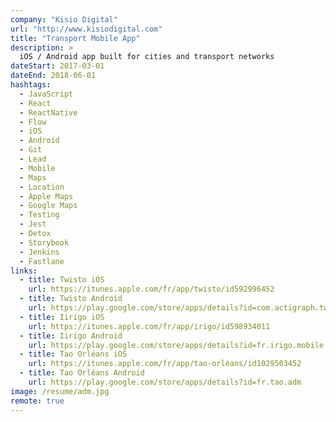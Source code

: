 ```yaml
---
company: "Kisio Digital"
url: "http://www.kisiodigital.com"
title: "Transport Mobile App"
description: >
  iOS / Android app built for cities and transport networks
dateStart: 2017-03-01
dateEnd: 2018-06-01
hashtags:
  - JavaScript
  - React
  - ReactNative
  - Flow
  - iOS
  - Android
  - Git
  - Lead
  - Mobile
  - Maps
  - Location
  - Apple Maps
  - Google Maps
  - Testing
  - Jest
  - Detox
  - Storybook
  - Jenkins
  - Fastlane
links:
  - title: Twisto iOS
    url: https://itunes.apple.com/fr/app/twisto/id592996452
  - title: Twisto Android
    url: https://play.google.com/store/apps/details?id=com.actigraph.twisto.tabbarapp
  - title: Iirigo iOS
    url: https://itunes.apple.com/fr/app/irigo/id598934011
  - title: Iirigo Android
    url: https://play.google.com/store/apps/details?id=fr.irigo.mobile
  - title: Tao Orléans iOS
    url: https://itunes.apple.com/fr/app/tao-orléans/id1029503452
  - title: Tao Orléans Android
    url: https://play.google.com/store/apps/details?id=fr.tao.adm
image: /resume/adm.jpg
remote: true
---
```


